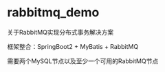# rabbitmq_demo
关于RabbitMQ实现分布式事务解决方案

框架整合：SpringBoot2 + MyBatis + RabbitMQ

需要两个MySQL节点以及至少一个可用的RabbitMQ节点

